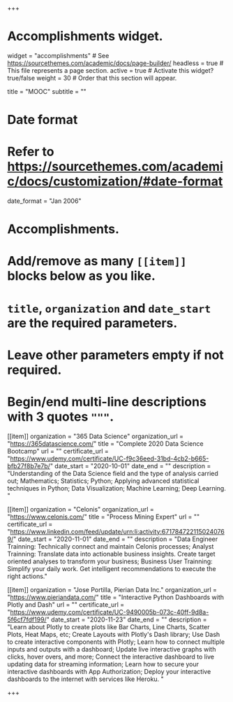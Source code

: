 +++
# Accomplishments widget.
widget = "accomplishments"  # See https://sourcethemes.com/academic/docs/page-builder/
headless = true  # This file represents a page section.
active = true  # Activate this widget? true/false
weight = 30  # Order that this section will appear.

title = "MOOC"
subtitle = ""

# Date format
#   Refer to https://sourcethemes.com/academic/docs/customization/#date-format
date_format = "Jan 2006"

# Accomplishments.
#   Add/remove as many `[[item]]` blocks below as you like.
#   `title`, `organization` and `date_start` are the required parameters.
#   Leave other parameters empty if not required.
#   Begin/end multi-line descriptions with 3 quotes `"""`.

[[item]]
  organization = "365 Data Science"
  organization_url = "https://365datascience.com/"
  title = "Complete 2020 Data Science Bootcamp"
  url = ""
  certificate_url = "https://www.udemy.com/certificate/UC-f9c36eed-31bd-4cb2-b665-bfb27f8b7e7b/"
  date_start = "2020-10-01"
  date_end = ""
  description = "Understanding of the Data Science field and the type of analysis carried out; Mathematics; Statistics; Python; Applying advanced statistical techniques in Python; Data Visualization; Machine Learning; Deep Learning.  "

[[item]]
  organization = "Celonis"
  organization_url = "https://www.celonis.com/"
  title = "Process Mining Expert"
  url = ""
  certificate_url = "https://www.linkedin.com/feed/update/urn:li:activity:6717847221150240769/"
  date_start = "2020-11-01"
  date_end = ""
  description = "Data Engineer Trainning: Technically connect and maintain Celonis processes; Analyst Trainning: Translate data into actionable business insights. Create target oriented analyses to transform your business; Business User Trainning: Simplify your daily work. Get intelligent recommendations to execute the right actions."

  [[item]]
    organization = "Jose Portilla, Pierian Data Inc."
    organization_url = "https://www.pieriandata.com/"
    title = "Interactive Python Dashboards with Plotly and Dash"
    url = ""
    certificate_url = "https://www.udemy.com/certificate/UC-9490005b-073c-40ff-9d8a-5f6cf7fdf199/"
    date_start = "2020-11-23"
    date_end = ""
    description = "Learn about Plotly to create plots like Bar Charts, Line Charts, Scatter Plots, Heat Maps, etc; Create Layouts with Plotly's Dash library; Use Dash to create interactive components with Plotly; Learn how to connect multiple inputs and outputs with a dashboard; Update live interactive graphs with clicks, hover overs, and more; Connect the interactive dashboard to live updating data for streaming information; Learn how to secure your interactive dashboards with App Authorization; Deploy your interactive dashboards to the internet with services like Heroku. "

+++
